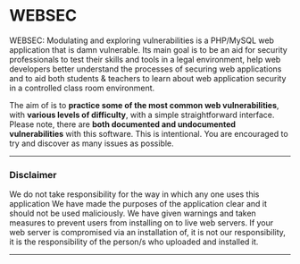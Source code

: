 # WEBSEC

WEBSEC: Modulating and exploring vulnerabilities is a PHP/MySQL web application that is damn vulnerable. Its main goal is to be an aid for security professionals to test their skills and tools in a legal environment, help web developers better understand the processes of securing web applications and to aid both students & teachers to learn about web application security in a controlled class room environment.

The aim of is to **practice some of the most common web vulnerabilities**, with **various levels of difficulty**, with a simple straightforward interface.
Please note, there are **both documented and undocumented vulnerabilities** with this software. This is intentional. You are encouraged to try and discover as many issues as possible.
- - -


### Disclaimer

We do not take responsibility for the way in which any one uses this application  We have made the purposes of the application clear and it should not be used maliciously. We have given warnings and taken measures to prevent users from installing on to live web servers. If your web server is compromised via an installation of, it is not our responsibility, it is the responsibility of the person/s who uploaded and installed it.

- - -







